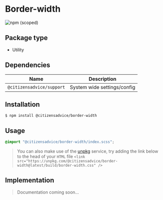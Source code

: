 # Border-width

![npm (scoped)](https://img.shields.io/npm/v/@citizensadvice/border-width.svg)

## Package type

- Utility

## Dependencies

| Name                      | Description                 |
| ------------------------- | --------------------------- |
| `@citizensadvice/support` | System wide settings/config |

## Installation

```shell
$ npm install @citizensadvice/border-width
```

## Usage

```scss
@import "@citizensadvice/border-width/index.scss";
```

> You can also make use of the [unpkg](https://unpkg.com) service, try adding the link below to the head of your `HTML` file
> `<link src="https://unpkg.com/@citizensadvice/border-width@latest/build/border-width.css" />`

## Implementation

> Documentation coming soon...